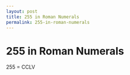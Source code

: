 ```yaml
---
layout: post
title: 255 in Roman Numerals
permalink: 255-in-roman-numerals
---
```


# 255 in Roman Numerals

255 = CCLV
